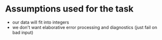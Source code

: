 # Assumptions used for the task

- our data will fit into integers
- we don't want elaborative error processing and diagnostics (just fail on bad input)